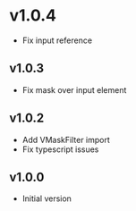 # v1.0.4

- Fix input reference

## v1.0.3

- Fix mask over input element

## v1.0.2

- Add VMaskFilter import
- Fix typescript issues

## v1.0.0

- Initial version
